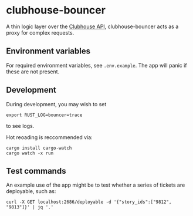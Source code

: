 # clubhouse-bouncer

A thin logic layer over the [Clubhouse API](https://clubhouse.io/api/rest/v2/), clubhouse-bouncer acts as a proxy for complex requests.

## Environment variables

For required environment variables, see `.env.example`. The app will panic if these are not present.

## Development

During development, you may wish to set

```
export RUST_LOG=bouncer=trace
```

to see logs.

Hot reoading is reccommended via:

```
cargo install cargo-watch
cargo watch -x run
```

## Test commands

An example use of the app might be to test whether a series of tickets are deployable, such as:

```
curl -X GET localhost:2686/deployable -d '{"story_ids":["9812", "9813"]}' | jq '.' 
```


